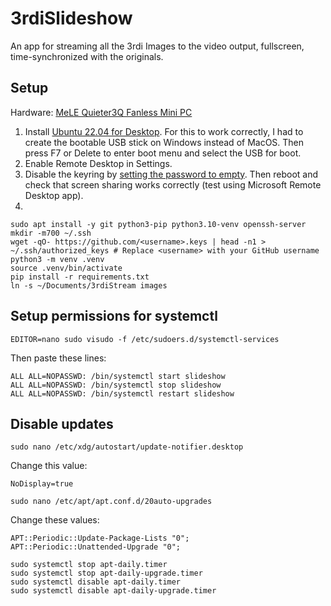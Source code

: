 # 3rdiSlideshow

An app for streaming all the 3rdi Images to the video output, fullscreen, time-synchronized with the originals.

## Setup

Hardware: [MeLE Quieter3Q Fanless Mini PC](https://www.amazon.com/MeLE-Quieter3Q-Portable-Ethernet-Industrial/dp/B09XB5SPJT)

1. Install [Ubuntu 22.04 for Desktop](https://releases.ubuntu.com/jammy/). For this to work correctly, I had to create the bootable USB stick on Windows instead of MacOS. Then press F7 or Delete to enter boot menu and select the USB for boot.
2. Enable Remote Desktop in Settings.
3. Disable the keyring by [setting the password to empty](https://askubuntu.com/a/875). Then reboot and check that screen sharing works correctly (test using Microsoft Remote Desktop app).
4. 

```
sudo apt install -y git python3-pip python3.10-venv openssh-server
mkdir -m700 ~/.ssh
wget -qO- https://github.com/<username>.keys | head -n1 > ~/.ssh/authorized_keys # Replace <username> with your GitHub username
python3 -m venv .venv
source .venv/bin/activate
pip install -r requirements.txt
ln -s ~/Documents/3rdiStream images
```

## Setup permissions for systemctl

```
EDITOR=nano sudo visudo -f /etc/sudoers.d/systemctl-services
```

Then paste these lines:

```
ALL ALL=NOPASSWD: /bin/systemctl start slideshow
ALL ALL=NOPASSWD: /bin/systemctl stop slideshow
ALL ALL=NOPASSWD: /bin/systemctl restart slideshow
```

## Disable updates

```
sudo nano /etc/xdg/autostart/update-notifier.desktop
```

Change this value:

```
NoDisplay=true
```

```
sudo nano /etc/apt/apt.conf.d/20auto-upgrades
```

Change these values:

```
APT::Periodic::Update-Package-Lists "0";
APT::Periodic::Unattended-Upgrade "0";
```

```
sudo systemctl stop apt-daily.timer
sudo systemctl stop apt-daily-upgrade.timer
sudo systemctl disable apt-daily.timer
sudo systemctl disable apt-daily-upgrade.timer
```